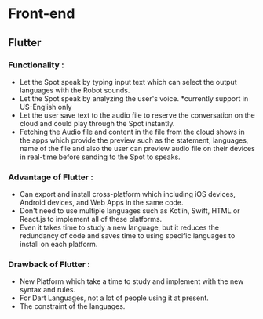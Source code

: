 # Front-end

## Flutter

### Functionality :
- Let the Spot speak by typing input text which can select the output languages with the Robot sounds.
- Let the Spot speak by analyzing the user's voice.  *currently support in US-English only
- Let the user save text to the audio file to reserve the conversation on the cloud and could play through the Spot instantly.
- Fetching the Audio file and content in the file from the cloud shows in the apps which provide the preview such as the statement, languages, name of the file and also the user can preview audio file on their devices in real-time before sending to the Spot to speaks.

### Advantage of Flutter :
- Can export and install cross-platform which including iOS devices, Android devices, and Web Apps in the same code.
- Don't need to use multiple languages such as Kotlin, Swift, HTML or React.js to implement all of these platforms. 
- Even it takes time to study a new language, but it reduces the redundancy of code and saves time to using specific languages to install on each platform.

### Drawback of Flutter :
- New Platform which take a time to study and implement with the new syntax and rules.
- For Dart Languages, not a lot of people using it at present.
- The constraint of the languages. 
